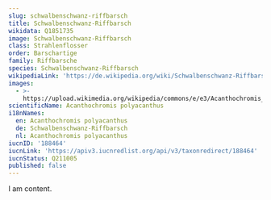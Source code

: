 ```yaml
---
slug: schwalbenschwanz-riffbarsch
title: Schwalbenschwanz-Riffbarsch
wikidata: Q1851735
image: Schwalbenschwanz-Riffbarsch
class: Strahlenflosser
order: Barschartige
family: Riffbarsche
species: Schwalbenschwanz-Riffbarsch
wikipediaLink: 'https://de.wikipedia.org/wiki/Schwalbenschwanz-Riffbarsch'
images:
  - >-
    https://upload.wikimedia.org/wikipedia/commons/e/e3/Acanthochromis_polyacanthus.jpg
scientificName: Acanthochromis polyacanthus
i18nNames:
  en: Acanthochromis polyacanthus
  de: Schwalbenschwanz-Riffbarsch
  nl: Acanthochromis polyacanthus
iucnID: '188464'
iucnLink: 'https://apiv3.iucnredlist.org/api/v3/taxonredirect/188464'
iucnStatus: Q211005
published: false
---
```


I am content.

